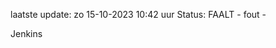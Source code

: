 laatste update: 
zo 15-10-2023 10:42   uur 
Status: FAALT - fout - 
<div class="service R">Jenkins</div>